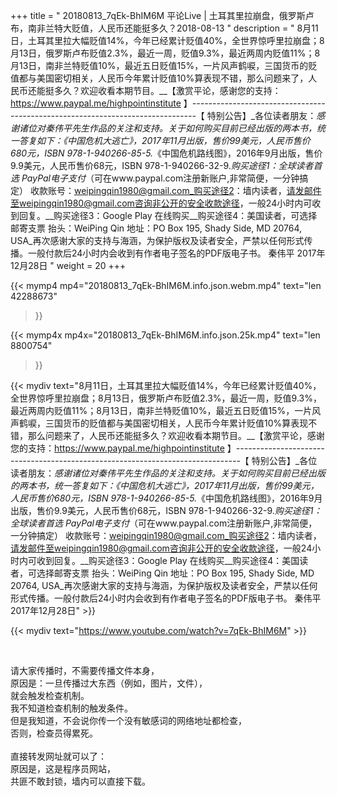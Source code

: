 +++
title = " 20180813_7qEk-BhIM6M 平论Live |  土耳其里拉崩盘，俄罗斯卢布，南非兰特大贬值，人民币还能挺多久？2018-08-13 "
description = " 8月11日，土耳其里拉大幅贬值14%，今年已经累计贬值40%，全世界惊呼里拉崩盘；8月13日，俄罗斯卢布贬值2.3%，最近一周，贬值9.3%，最近两周内贬值11%；8月13日，南非兰特贬值10%，最近五日贬值15%，一片风声鹤唳，三国货币的贬值都与美国密切相关，人民币今年累计贬值10%算表现不错，那么问题来了，人民币还能挺多久？欢迎收看本期节目。__【激赏平论，感谢您的支持：https://www.paypal.me/highpointinstitute 】_-------------------------------------------------------------------------------_【 特别公告】_各位读者朋友：_感谢诸位对秦伟平先生作品的关注和支持。_关于如何购买目前已经出版的两本书，统一答复如下：_《中国危机大逃亡》，2017年11月出版，售价99美元，人民币售价680元，ISBN 978-1-940266-85-5._《中国危机路线图》，2016年9月出版，售价9.9美元，人民币售价68元，ISBN 978-1-940266-32-9._购买途径1：全球读者首选 PayPal电子支付_（可在www.paypal.com注册新账户,非常简便，一分钟搞定）     收款账号：weipingqin1980@gmail.com_购买途径2：墙内读者，请发邮件至weipingqin1980@gmail.com咨询非公开的安全收款途径，一般24小时内可收到回复。__购买途径3：Google Play 在线购买__购买途径4：美国读者，可选择邮寄支票     抬头：WeiPing Qin     地址：PO Box 195, Shady Side, MD 20764, USA_再次感谢大家的支持与海涵，为保护版权及读者安全，严禁以任何形式传播。一般付款后24小时内会收到有作者电子签名的PDF版电子书。     秦伟平     2017年12月28日 "
weight = 20
+++

{{< mymp4 mp4="20180813_7qEk-BhIM6M.info.json.webm.mp4" 
text="len 42288673"
>}}

{{< mymp4x  mp4x="20180813_7qEk-BhIM6M.info.json.25k.mp4"
text="len 8800754"
>}}


{{< mydiv text="8月11日，土耳其里拉大幅贬值14%，今年已经累计贬值40%，全世界惊呼里拉崩盘；8月13日，俄罗斯卢布贬值2.3%，最近一周，贬值9.3%，最近两周内贬值11%；8月13日，南非兰特贬值10%，最近五日贬值15%，一片风声鹤唳，三国货币的贬值都与美国密切相关，人民币今年累计贬值10%算表现不错，那么问题来了，人民币还能挺多久？欢迎收看本期节目。__【激赏平论，感谢您的支持：https://www.paypal.me/highpointinstitute 】_-------------------------------------------------------------------------------_【 特别公告】_各位读者朋友：_感谢诸位对秦伟平先生作品的关注和支持。_关于如何购买目前已经出版的两本书，统一答复如下：_《中国危机大逃亡》，2017年11月出版，售价99美元，人民币售价680元，ISBN 978-1-940266-85-5._《中国危机路线图》，2016年9月出版，售价9.9美元，人民币售价68元，ISBN 978-1-940266-32-9._购买途径1：全球读者首选 PayPal电子支付_（可在www.paypal.com注册新账户,非常简便，一分钟搞定）     收款账号：weipingqin1980@gmail.com_购买途径2：墙内读者，请发邮件至weipingqin1980@gmail.com咨询非公开的安全收款途径，一般24小时内可收到回复。__购买途径3：Google Play 在线购买__购买途径4：美国读者，可选择邮寄支票     抬头：WeiPing Qin     地址：PO Box 195, Shady Side, MD 20764, USA_再次感谢大家的支持与海涵，为保护版权及读者安全，严禁以任何形式传播。一般付款后24小时内会收到有作者电子签名的PDF版电子书。     秦伟平     2017年12月28日" >}}
<br>

{{< mydiv text="https://www.youtube.com/watch?v=7qEk-BhIM6M" >}}


<br>

请大家传播时，不需要传播文件本身，<br>
原因是：一旦传播过大东西（例如，图片，文件），<br>
就会触发检查机制。<br>
我不知道检查机制的触发条件。<br>
但是我知道，不会说你传一个没有敏感词的网络地址都检查，<br>
否则，检查员得累死。<br><br>
直接转发网址就可以了：<br>
原因是，这是程序员网站，<br>
共匪不敢封锁，墙内可以直接下载。


